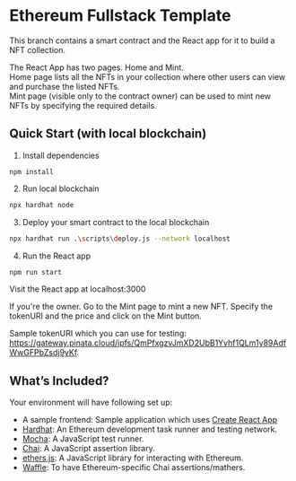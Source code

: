 # Ethereum Fullstack Template

This branch contains a smart contract and the React app for it to build a NFT collection.

The React App has two pages. Home and Mint.  
Home page lists all the NFTs in your collection where other users can view and purchase the listed NFTs.  
Mint page (visible only to the contract owner) can be used to mint new NFTs by specifying the required details.

## Quick Start (with local blockchain)

1. Install dependencies

 ```
 npm install

 ```

2. Run local blockchain

 ```bash
 npx hardhat node
 ```

3. Deploy your smart contract to the local blockchain

  ```bash
  npx hardhat run .\scripts\deploy.js --network localhost
  ```

4. Run the React app 

  ```bash
  npm run start
  ```
  
Visit the React app at localhost:3000  
  
If you're the owner. Go to the Mint page to mint a new NFT. Specify the tokenURI and the price and click on the Mint button.  

Sample tokenURI which you can use for testing: https://gateway.pinata.cloud/ipfs/QmPfxgzvJmXD2UbB1Yvhf1QLm1y89AdfWwGFPbZsdj9yKf.


## What’s Included?

Your environment will have following set up:

- A sample frontend: Sample application which uses [Create React App](https://github.com/facebook/create-react-app)
- [Hardhat](https://hardhat.org/): An Ethereum development task runner and testing network.
- [Mocha](https://mochajs.org/): A JavaScript test runner.
- [Chai](https://www.chaijs.com/): A JavaScript assertion library.
- [ethers.js](https://docs.ethers.io/ethers.js/html/): A JavaScript library for interacting with Ethereum.
- [Waffle](https://github.com/EthWorks/Waffle/): To have Ethereum-specific Chai assertions/mathers.

